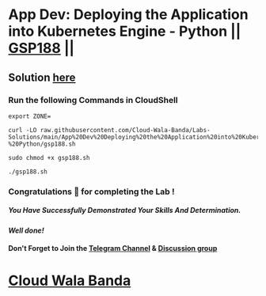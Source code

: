 # App Dev: Deploying the Application into Kubernetes Engine - Python || [GSP188](https://www.cloudskillsboost.google/focuses/1073?parent=catalog) ||

## Solution [here](https://youtu.be/ITLdXsePsMM)

### Run the following Commands in CloudShell

```
export ZONE=
```
```
curl -LO raw.githubusercontent.com/Cloud-Wala-Banda/Labs-Solutions/main/App%20Dev%20Deploying%20the%20Application%20into%20Kubernetes%20Engine%20-%20Python/gsp188.sh

sudo chmod +x gsp188.sh

./gsp188.sh
```

### Congratulations 🎉 for completing the Lab !

##### *You Have Successfully Demonstrated Your Skills And Determination.*

#### *Well done!*

#### Don't Forget to Join the [Telegram Channel](https://t.me/cloudwalabanda) & [Discussion group](https://t.me/cloudwalabandachats)

# [Cloud Wala Banda](https://www.youtube.com/@cloudwalabanda)
